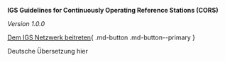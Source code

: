 **IGS Guidelines for Continuously Operating Reference Stations (CORS)**


*Version 1.0.0*

[Dem IGS Netzwerk beitreten](https://igs.org/network-resources/#propose-new-site){ .md-button .md-button--primary }

Deutsche Übersetzung hier
